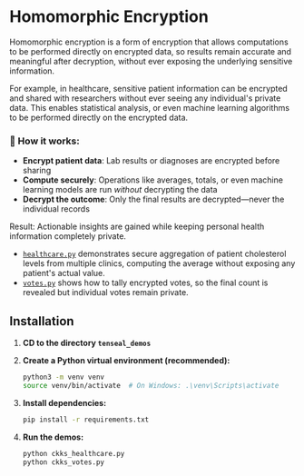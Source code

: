 # Homomorphic Encryption

Homomorphic encryption is a form of encryption that allows computations to be performed directly on encrypted data, so results remain accurate and meaningful after decryption, without ever exposing the underlying sensitive information.   

For example, in healthcare, sensitive patient information can be encrypted and shared with researchers without ever seeing any individual's private data. This enables statistical analysis, or even machine learning algorithms to be performed directly on the encrypted data.

### 🔐 How it works:
- **Encrypt patient data**: Lab results or diagnoses are encrypted before sharing
- **Compute securely**: Operations like averages, totals, or even machine learning models are run *without* decrypting the data
- **Decrypt the outcome**: Only the final results are decrypted—never the individual records

Result: Actionable insights are gained while keeping personal health information completely private.  

- [`healthcare.py`](ckks_healthcare.py) demonstrates secure aggregation of patient cholesterol levels from multiple clinics, computing the average without exposing any patient's actual value.
- [`votes.py`](ckks_votes.py) shows how to tally encrypted votes, so the final count is revealed but individual votes remain private.

## Installation

1. **CD to the directory `tenseal_demos`**

2. **Create a Python virtual environment (recommended):**
    ```bash
    python3 -m venv venv
    source venv/bin/activate  # On Windows: .\venv\Scripts\activate
    ```

3. **Install dependencies:**
   ```sh
   pip install -r requirements.txt
   ```
   
4. **Run the demos:**
   ```sh
   python ckks_healthcare.py
   python ckks_votes.py
   ```
